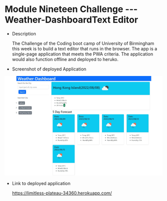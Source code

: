 
# Module Nineteen Challenge --- Weather-DashboardText Editor

* Description

  The Challenge of the Coding boot camp of University of Birmingham this week is to build a text editor that runs in the browser. The app is a single-page application that meets the PWA criteria. The application would also function offline and deployed to heruko.

* Screenshot of deployed Application

![ScreenShot of the deployed application](https://github.com/marycatau/Weather-Dashboard/blob/main/assets/image/Screenshot%20of%20the%20deployed%20Application.jpeg?raw=true)


* Link to deployed application

  https://limitless-plateau-34360.herokuapp.com/